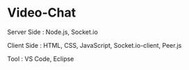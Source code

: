 # Video-Chat

Server Side : Node.js, Socket.io

Client Side : HTML, CSS, JavaScript, Socket.io-client, Peer.js

Tool : VS Code, Eclipse
